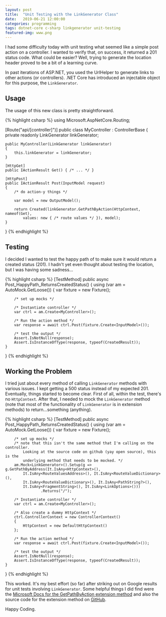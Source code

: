 ```yaml
---
layout: post
title:  "Unit Testing with the LinkGenerator Class"
date:   2019-06-21 12:00:00
categories: programming
tags: dotnet-core c-sharp linkgenerator unit-testing
featured-img: www.png
---
```


I had some difficulty today with unit testing what seemed like a simple post action on a controller. I wanted to verify that, on success, it returned a 201 status code. What could be easier? Well, trying to generate the location header proved to be a bit of a learning curve.

In past iterations of ASP.NET, you used the UrlHelper to generate links to other actions (or controllers). .NET Core has introduced an injectable object for this purpose, the `LinkGenerator`.

<!-- more -->

## Usage ##

The usage of this new class is pretty straightforward. 

{% highlight csharp %}
using Microsoft.AspNetCore.Routing;

[Route("api/[controller]")]
public class MyController : ControllerBase
{
    private readonly LinkGenerator linkGenerator;

    public MyController(LinkGenerator linkGenerator)
    {
        this.linkGenerator = linkGenerator;
    }

    [HttpGet]
    public IActionResult Get() { /* ... */ }

    [HttpPost]
    public IActionResult Post(InputModel request)
    {
        /* do action-y things */

        var model = new OutputModel();

        return Created(linkGenerator.GetPathByAction(HttpContext, nameof(Get),
            values: new { /* route values */ }), model);
    }
}
{% endhighlight %}

## Testing

I decided I wanted to test the happy path of to make sure it would return a created status (201). I hadn't yet even thought about testing the location, but I was having some sadness...

{% highlight csharp %}
[TestMethod]
public async Post_HappyPath_ReturnsCreatedStatus()
{
    using (var am = AutoMock.GetLoose())
    {
        var fixture = new Fixture();

        /* set up mocks */

        /* Instantiate controller */
        var ctrl = am.Create<MyController>();

        /* Run the action method */
        var response = await ctrl.Post(fixture.Create<InputModel>());

        /* test the output */
        Assert.IsNotNull(response);
        Assert.IsInstanceOfType(response, typeof(CreatedResult));
    }
}
{% endhighlight %}

## Working the Problem

I tried just about every method of calling `LinkGenerator` methods with various issues. I kept getting a 500 status instead of my expected 201. Eventually, things started to become clear. First of all, within the test, there's no `HttpContext`. After that, I needed to mock the `LinkGenerator` method (note that most of the functionality of `LinkGenerator` is in extension methods) to return...something (anything).


{% highlight csharp %}
[TestMethod]
public async Post_HappyPath_ReturnsCreatedStatus()
{
    using (var am = AutoMock.GetLoose())
    {
        var fixture = new Fixture();

        /* set up mocks */
        /* note that this isn't the same method that I'm calling on the controller.
            Looking at the source code on github (yay open source), this is the
            underlying method that needs to be mocked. */
        am.Mock<LinkGenerator>().Setup(g => g.GetPathByAddress(It.IsAny<HttpContext>(),
            It.IsAny<RouteValuesAddress>(), It.IsAny<RouteValueDictionary>(),
            It.IsAny<RouteValueDictionary>(), It.IsAny<PathString?>(),
            It.IsAny<FragmentString>(), It.IsAny<LinkOptions>()))
                    .Returns("/");

        /* Instantiate controller */
        var ctrl = am.Create<MyController>();
        
        /* Also create a dummy HttpContext */
        ctrl.ControllerContext = new ControllerContext()
        {
            HttpContext = new DefaultHttpContext()
        };

        /* Run the action method */
        var response = await ctrl.Post(fixture.Create<InputModel>());

        /* test the output */
        Assert.IsNotNull(response);
        Assert.IsInstanceOfType(response, typeof(CreatedResult));
    }
}
{% endhighlight %}

This worked. It's my best effort (so far) after striking out on Google results for unit tests involving `LinkGenerator`. Some helpful things I did find were the [Microsoft Docs for the GetPathByAction extension method](https://docs.microsoft.com/en-us/dotnet/api/microsoft.aspnetcore.routing.controllerlinkgeneratorextensions.getpathbyaction?view=aspnetcore-2.2) and also the source code for the extension method on [GitHub](https://github.com/aspnet/Mvc/blob/release/2.2/src/Microsoft.AspNetCore.Mvc.Core/Routing/ControllerLinkGeneratorExtensions.cs).

Happy Coding.